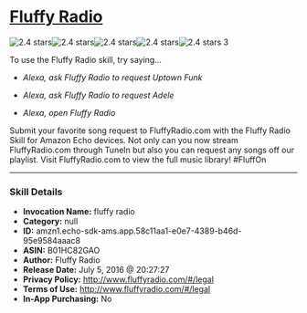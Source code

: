 # [Fluffy Radio](http://alexa.amazon.com/#skills/amzn1.echo-sdk-ams.app.58c11aa1-e0e7-4389-b46d-95e9584aaac8)
![2.4 stars](../../images/ic_star_black_18dp_1x.png)![2.4 stars](../../images/ic_star_black_18dp_1x.png)![2.4 stars](../../images/ic_star_half_black_18dp_1x.png)![2.4 stars](../../images/ic_star_border_black_18dp_1x.png)![2.4 stars](../../images/ic_star_border_black_18dp_1x.png) 3

To use the Fluffy Radio skill, try saying...

* *Alexa, ask Fluffy Radio to request Uptown Funk*

* *Alexa, ask Fluffy Radio to request Adele*

* *Alexa, open Fluffy Radio*

Submit your favorite song request to FluffyRadio.com with the Fluffy Radio Skill for Amazon Echo devices.  Not only can you now stream FluffyRadio.com through TuneIn but also you can request any songs off our playlist.  Visit FluffyRadio.com to view the full music library!  #FluffOn

***

### Skill Details

* **Invocation Name:** fluffy radio
* **Category:** null
* **ID:** amzn1.echo-sdk-ams.app.58c11aa1-e0e7-4389-b46d-95e9584aaac8
* **ASIN:** B01HC82GAO
* **Author:** Fluffy Radio
* **Release Date:** July 5, 2016 @ 20:27:27
* **Privacy Policy:** http://www.fluffyradio.com/#/legal
* **Terms of Use:** http://www.fluffyradio.com/#/legal
* **In-App Purchasing:** No
